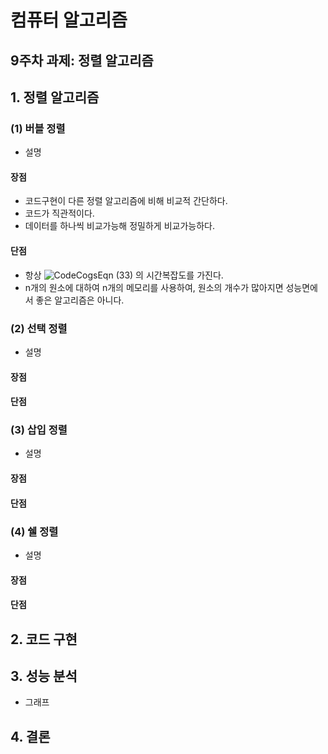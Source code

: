 # 컴퓨터 알고리즘

## 9주차 과제: 정렬 알고리즘 

## 1. 정렬 알고리즘 

### (1) 버블 정렬
- 설명
#### 장점
- 코드구현이 다른 정렬 알고리즘에 비해 비교적 간단하다.
- 코드가 직관적이다. 
- 데이터를 하나씩 비교가능해 정밀하게 비교가능하다.
#### 단점
- 항상 ![CodeCogsEqn (33)](https://user-images.githubusercontent.com/82091824/116893044-79ceb480-ac6b-11eb-8a73-abdc0a9c41dd.gif)
의 시간복잡도를 가진다.
- n개의 원소에 대하여 n개의 메모리를 사용하여, 원소의 개수가 많아지면 성능면에서 좋은 알고리즘은 아니다. 

### (2) 선택 정렬
- 설명
#### 장점
#### 단점

### (3) 삽입 정렬 
- 설명
#### 장점
#### 단점

### (4) 쉘 정렬
- 설명
#### 장점
#### 단점

## 2. 코드 구현


## 3. 성능 분석
- 그래프

## 4. 결론

